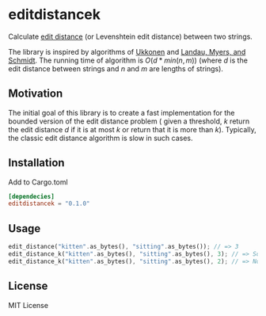 # editdistancek

Calculate [edit distance](https://en.wikipedia.org/wiki/Levenshtein_distance) (or Levenshtein edit distance) between two
strings.

The library is inspired by algorithms of [Ukkonen](https://www.cs.helsinki.fi/u/ukkonen/InfCont85.PDF)
and [Landau, Myers, and Schmidt](https://epubs.siam.org/doi/pdf/10.1137/S0097539794264810).
The running time of algorithm is $O(d*min(n,m))$ (where $d$ is the edit distance between strings and $n$ and $m$ are
lengths of strings).

## Motivation

The initial goal of this library is to create a fast implementation for the bounded version of the edit distance problem (
given a threshold, $k$ return the edit distance $d$ if it is at most $k$ or return that it is more than $k$).
Typically, the classic edit distance algorithm is slow in such cases.

## Installation

Add to Cargo.toml

```toml
[dependecies]
editdistancek = "0.1.0"
```

## Usage

```rust
edit_distance("kitten".as_bytes(), "sitting".as_bytes()); // => 3
edit_distance_k("kitten".as_bytes(), "sitting".as_bytes(), 3); // => Some(3)
edit_distance_k("kitten".as_bytes(), "sitting".as_bytes(), 2); // => None
```

## License

MIT License
